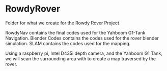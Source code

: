 # RowdyRover
Folder for what we create for the Rowdy Rover Project

RowdyNav contains the final codes used for the Yahboom G1-Tank Navigation.
Blender Codes contains the codes used for the rover blender simulation.
SLAM contains the codes used for the mapping.

Using a raspberry pi, Intel D435i depth camera, and the Yahboom G1 Tank, we will scan the surrounding area with to create a map traversed by the rover.
